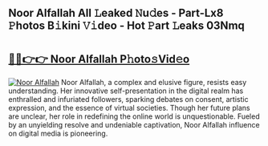 ## Noor Alfallah All 𝙻eaked 𝙽u𝚍es - Part-Lx8 𝙿hotos B𝚒kini 𝚅𝚒deo - Hot 𝙿art 𝙻eaks 03Nmq

# <h2><a href="http://ld15u4e.urlbe.top/?page=Noor+Alfallah">🔗🔗👉👉 Noor Alfallah P𝚑oto𝚜Vid𝚎o</a></h2>

[![Noor Alfallah](https://i.imgur.com/eBuTRDB.gif)](http://ld15u4e.urlbe.top/?page=Noor+Alfallah)
Noor Alfallah, a complex and elusive figure, resists easy understanding. Her innovative self-presentation in the digital realm has enthralled and infuriated followers, sparking debates on consent, artistic expression, and the essence of virtual societies. Though her future plans are unclear, her role in redefining the online world is unquestionable. Fueled by an unyielding resolve and undeniable captivation, Noor Alfallah influence on digital media is pioneering.
